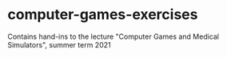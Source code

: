 # computer-games-exercises
Contains hand-ins to the lecture "Computer Games and Medical Simulators", summer term 2021
